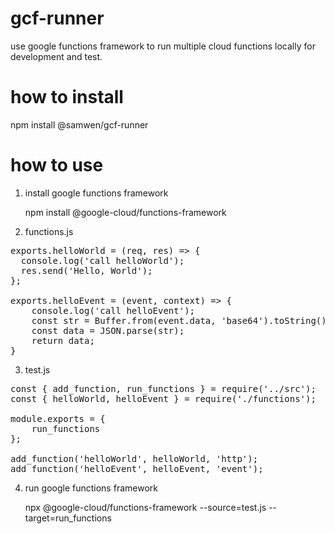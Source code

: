 # gcf-runner

use google functions framework to run multiple cloud functions locally for development and test.

# how to install

npm install @samwen/gcf-runner

# how to use

1. install google functions framework

   npm install @google-cloud/functions-framework

2. functions.js 
<pre>
exports.helloWorld = (req, res) => {
  console.log('call helloWorld');
  res.send('Hello, World');
};

exports.helloEvent = (event, context) => {
    console.log('call helloEvent');
    const str = Buffer.from(event.data, 'base64').toString();
    const data = JSON.parse(str);
    return data;
}
</pre>

3. test.js
<pre>
const { add_function, run_functions } = require('../src');
const { helloWorld, helloEvent } = require('./functions');

module.exports = {
    run_functions
};

add_function('helloWorld', helloWorld, 'http');
add_function('helloEvent', helloEvent, 'event');
</pre>

4. run google functions framework

   npx @google-cloud/functions-framework --source=test.js --target=run_functions